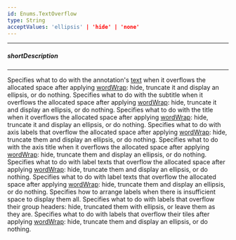 ```yaml
---
id: Enums.TextOverflow
type: String
acceptValues: 'ellipsis' | 'hide' | 'none'
---
```

---
##### shortDescription
<!-- Description goes here -->

---
<!-- Description goes here -->
Specifies what to do with the annotation's [text](/api-reference/_hidden/BaseWidgetAnnotationConfig/text.md '{basewidgetpath}/Configuration/annotations/#text') when it overflows the allocated space after applying [wordWrap](/api-reference/_hidden/BaseWidgetAnnotationConfig/wordWrap.md '{basewidgetpath}/Configuration/annotations/#wordWrap'): hide, truncate it and display an ellipsis, or do nothing.
Specifies what to do with the subtitle when it overflows the allocated space after applying [wordWrap](/api-reference/10%20UI%20Components/BaseWidget/1%20Configuration/title/subtitle/wordWrap.md '{basewidgetpath}/Configuration/title/subtitle/#wordWrap'): hide, truncate it and display an ellipsis, or do nothing.
Specifies what to do with the title when it overflows the allocated space after applying [wordWrap](/api-reference/10%20UI%20Components/BaseWidget/1%20Configuration/title/wordWrap.md '{basewidgetpath}/Configuration/title/#wordWrap'): hide, truncate it and display an ellipsis, or do nothing.
Specifies what to do with axis labels that overflow the allocated space after applying [wordWrap](/api-reference/10%20UI%20Components/dxChart/1%20Configuration/commonAxisSettings/label/wordWrap.md '/Documentation/ApiReference/UI_Components/dxChart/Configuration/commonAxisSettings/label/#wordWrap'): hide, truncate them and display an ellipsis, or do nothing.
Specifies what to do with the axis title when it overflows the allocated space after applying [wordWrap](/api-reference/10%20UI%20Components/dxChart/1%20Configuration/commonAxisSettings/title/wordWrap.md '/Documentation/ApiReference/UI_Components/dxChart/Configuration/commonAxisSettings/title/#wordWrap'): hide, truncate them and display an ellipsis, or do nothing.
Specifies what to do with label texts that overflow the allocated space after applying [wordWrap](/api-reference/10%20UI%20Components/dxFunnel/1%20Configuration/label/wordWrap.md '/Documentation/ApiReference/UI_Components/dxFunnel/Configuration/label/#wordWrap'): hide, truncate them and display an ellipsis, or do nothing.
Specifies what to do with label texts that overflow the allocated space after applying [wordWrap](/api-reference/10%20UI%20Components/dxPieChart/5%20Series%20Types/CommonPieChartSeries/label/wordWrap.md '/Documentation/ApiReference/UI_Components/dxPieChart/Configuration/series/label/#wordWrap'): hide, truncate them and display an ellipsis, or do nothing.
Specifies how to arrange labels when there is insufficient space to display them all.
Specifies what to do with labels that overflow their group headers: hide, truncated them with ellipsis, or leave them as they are.
Specifies what to do with labels that overflow their tiles after applying [wordWrap](/api-reference/10%20UI%20Components/dxTreeMap/1%20Configuration/tile/label/wordWrap.md '/Documentation/ApiReference/UI_Components/dxTreeMap/Configuration/tile/label/#wordWrap'): hide, truncate them and display an ellipsis, or do nothing.